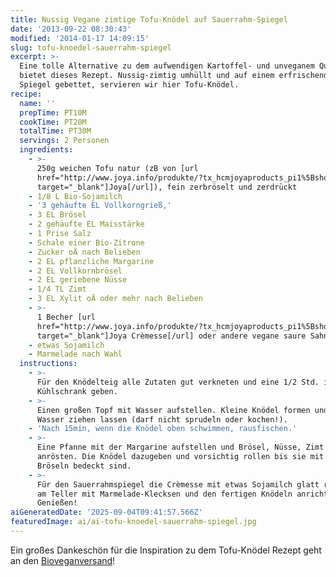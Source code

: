 ```yaml
---
title: Nussig Vegane zimtige Tofu-Knödel auf Sauerrahm-Spiegel
date: '2013-09-22 08:30:43'
modified: '2014-01-17 14:09:15'
slug: tofu-knoedel-sauerrahm-spiegel
excerpt: >-
  Eine tolle Alternative zu dem aufwendigen Kartoffel- und unveganem Quarkteig
  bietet dieses Rezept. Nussig-zimtig umhüllt und auf einem erfrischend leckeren
  Spiegel gebettet, servieren wir hier Tofu-Knödel.
recipe:
  name: ''
  prepTime: PT10M
  cookTime: PT20M
  totalTime: PT30M
  servings: 2 Personen
  ingredients:
    - >-
      250g weichen Tofu natur (zB von [url
      href="http://www.joya.info/produkte/?tx_hcmjoyaproducts_pi1%5BshowUid%5D=26&tx_hcmjoyaproducts_pi1%5BcatUid%5D=5&cHash=2274c8f5efc82f9fbbff4b9427a0b1a5"
      target="_blank"]Joya[/url]), fein zerbröselt und zerdrückt
    - 1/8 L Bio-Sojamilch
    - '3 gehäufte EL Vollkorngrieß,'
    - 3 EL Brösel
    - 2 gehäufte EL Maisstärke
    - 1 Prise Salz
    - Schale einer Bio-Zitrone
    - Zucker oÄ nach Belieben
    - 2 EL pflanzliche Margarine
    - 2 EL Vollkornbrösel
    - 2 EL geriebene Nüsse
    - 1/4 TL Zimt
    - 3 EL Xylit oÄ oder mehr nach Belieben
    - >-
      1 Becher [url
      href="http://www.joya.info/produkte/?tx_hcmjoyaproducts_pi1%5BshowUid%5D=54&tx_hcmjoyaproducts_pi1%5BcatUid%5D=5&cHash=45d39539b19b73bfe23aac02e81eb979"
      target="_blank"]Joya Crèmesse[/url] oder andere vegane saure Sahne
    - etwas Sojamilch
    - Marmelade nach Wahl
  instructions:
    - >-
      Für den Knödelteig alle Zutaten gut verkneten und eine 1/2 Std. in den
      Kühlschrank geben.
    - >-
      Einen großen Topf mit Wasser aufstellen. Kleine Knödel formen und im
      Wasser ziehen lassen (darf nicht sprudeln oder kochen!).
    - 'Nach 15min, wenn die Knödel oben schwimmen, rausfischen.'
    - >-
      Eine Pfanne mit der Margarine aufstellen und Brösel, Nüsse, Zimt und Xylit
      anrösten. Die Knödel dazugeben und vorsichtig rollen bis sie mit den
      Bröseln bedeckt sind.
    - >-
      Für den Sauerrahmspiegel die Crèmesse mit etwas Sojamilch glatt rühren und
      am Teller mit Marmelade-Klecksen und den fertigen Knödeln anrichten.
      Genießen!
aiGeneratedDate: '2025-09-04T09:41:57.566Z'
featuredImage: ai/ai-tofu-knoedel-sauerrahm-spiegel.jpg
---
```


<!-- Image removed (no copyright): knoedel-collage.jpg -->

Ein großes Dankeschön für die Inspiration zu dem Tofu-Knödel Rezept geht an den [Bioveganversand](http://www.bioveganversand.at/)!
